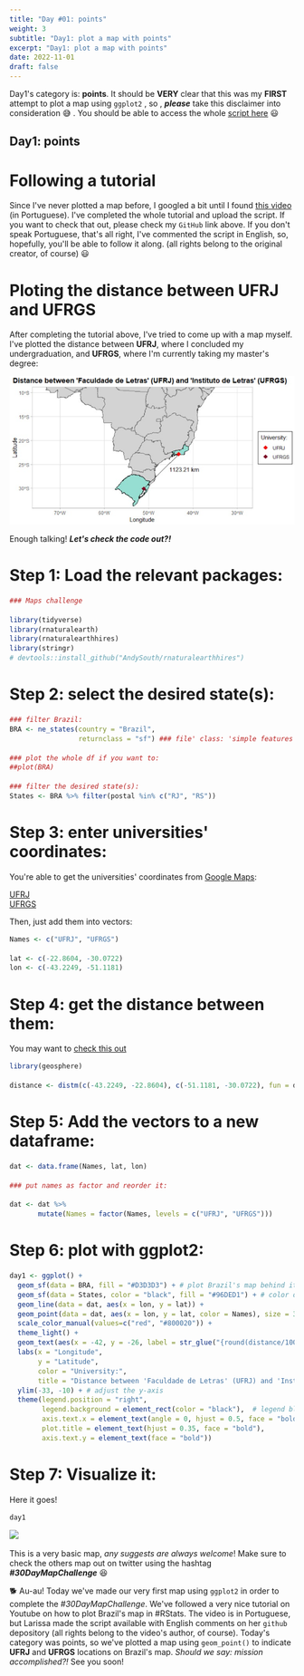 ```yaml
---
title: "Day #01: points"
weight: 3
subtitle: "Day1: plot a map with points"
excerpt: "Day1: plot a map with points"
date: 2022-11-01
draft: false
---
```


Day1's category is: **points**. It should be **VERY** clear that this was my **FIRST** attempt to plot a map using `ggplot2` , so , ***please*** take this disclaimer into consideration &#128517; . You should be able to access the whole [script here](https://github.com/Larissa-Cury/blogScripts.git) &#128515;

## Day1: points

# Following a tutorial

Since I've never plotted a map before, I googled a bit until I found [this video](https://www.youtube.com/watch?v=DIyNotrgpr0) (in Portuguese). I've completed the whole tutorial and upload the script. If you want to check that out, please check my `GitHub` link above. If you don't speak Portuguese, that's all right, I've commented the script in English, so, hopefully, you'll be able to follow it along. (all rights belong to the original creator, of course) &#128515;

# Ploting the distance between UFRJ and UFRGS

After completing the tutorial above, I've tried to come up with a map myself. I've plotted the distance between **UFRJ**, where I concluded my undergraduation, and **UFRGS**, where I'm currently taking my master's degree:

<center>

![](images/paste-AC299C37.png)

</center>

Enough talking! ***Let's check the code out?!***

# Step 1: Load the relevant packages: 


```r
### Maps challenge 

library(tidyverse)
library(rnaturalearth)
library(rnaturalearthhires)
library(stringr)
# devtools::install_github("AndySouth/rnaturalearthhires")
```

# Step 2: select the desired state(s):


```r
### filter Brazil:
BRA <- ne_states(country = "Brazil", 
                 returnclass = "sf") ### file' class: 'simple features'

### plot the whole df if you want to: 
##plot(BRA)

### filter the desired state(s):
States <- BRA %>% filter(postal %in% c("RJ", "RS"))
```

# Step 3: enter universities' coordinates:

You're able to get the universities' coordinates from [Google Maps][6]:

[UFRJ][3] <br>
[UFRGS][4]

Then, just add them into vectors:


```r
Names <- c("UFRJ", "UFRGS")   

lat <- c(-22.8604, -30.0722) 
lon <- c(-43.2249, -51.1181)
```

# Step 4: get the distance between them: 

You may want to [check this out][5]


```r
library(geosphere)

distance <- distm(c(-43.2249, -22.8604), c(-51.1181, -30.0722), fun = distHaversine)
```

# Step 5: Add the vectors to a new dataframe: 


```r
dat <- data.frame(Names, lat, lon)

### put names as factor and reorder it:

dat <- dat %>% 
       mutate(Names = factor(Names, levels = c("UFRJ", "UFRGS")))
```

# Step 6: plot with ggplot2:  


```r
day1 <- ggplot() + 
  geom_sf(data = BRA, fill = "#D3D3D3") + # plot Brazil's map behind it
  geom_sf(data = States, color = "black", fill = "#96DED1") + # color of the map's border (color); color inside of it (fill)
  geom_line(data = dat, aes(x = lon, y = lat)) +
  geom_point(data = dat, aes(x = lon, y = lat, color = Names), size = 3.5, shape = 18) + # since the challenge required a map with points
  scale_color_manual(values=c("red", "#800020")) +
  theme_light() + 
  geom_text(aes(x = -42, y = -26, label = str_glue("{round(distance/1000, 2)} km"))) +
  labs(x = "Longitude",
       y = "Latitude",
       color = "University:",
       title = "Distance between 'Faculdade de Letras' (UFRJ) and 'Instituto de Letras' (UFRGS)") +
  ylim(-33, -10) + # adjust the y-axis
  theme(legend.position = "right",
        legend.background = element_rect(color = "black"),  # legend block
        axis.text.x = element_text(angle = 0, hjust = 0.5, face = "bold"), # caption
        plot.title = element_text(hjust = 0.35, face = "bold"),
        axis.text.y = element_text(face = "bold"))
```

# Step 7: Visualize it:  

Here it goes!


```r
day1
```

<img src="{{< blogdown/postref >}}index_files/figure-html/unnamed-chunk-7-1.png" width="672" />

This is a very basic map, *any suggests are always welcome*! Make sure to check the others map out on twitter using the hashtag ***#30DayMapChallenge*** &#128518;

&#128021; Au-au! Today we've made our very first map using ```ggplot2``` in order to complete the *#30DayMapChallenge*. We've followed a very nice tutorial on Youtube on how to plot Brazil's map in #RStats. The video is in Portuguese, but Larissa made the script available with English comments on her ```github``` depository (all rights belong to the video's author, of course). Today's category was points, so we've plotted a map using ```geom_point()``` to indicate **UFRJ** and **UFRGS** locations on Brazil's map. *Should we say: mission accomplished?!* See you soon!

[3]: https://www.google.com/maps/place/UFRJ+-+Faculty+of+Arts/@-22.8604883,-43.2274672,17z/data=!3m1!4b1!4m5!3m4!1s0x99793af4063fa1:0x87a5ea6ae5289014!8m2!3d-22.8604883!4d-43.2252785
[4]: https://www.google.com/maps/place/UFRGS+-+Instituto+de+Letras/@-30.0724237,-51.1208449,17z/data=!3m1!4b1!4m5!3m4!1s0x95199db7a2b2015b:0x76fca6c6995a44c2!8m2!3d-30.0724237!4d-51.1186562
[5]: https://stackoverflow.com/questions/32363998/function-to-calculate-geospatial-distance-between-two-points-lat-long-using-r
[6]: https://support.google.com/maps/answer/18539?hl=en&co=GENIE.Platform%3DDesktop
